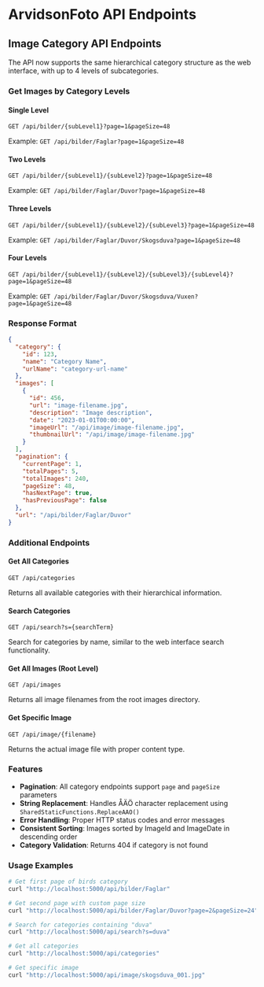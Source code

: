 # ArvidsonFoto API Endpoints

## Image Category API Endpoints

The API now supports the same hierarchical category structure as the web interface, with up to 4 levels of subcategories.

### Get Images by Category Levels

#### Single Level
```
GET /api/bilder/{subLevel1}?page=1&pageSize=48
```
Example: `GET /api/bilder/Faglar?page=1&pageSize=48`

#### Two Levels
```
GET /api/bilder/{subLevel1}/{subLevel2}?page=1&pageSize=48
```
Example: `GET /api/bilder/Faglar/Duvor?page=1&pageSize=48`

#### Three Levels
```
GET /api/bilder/{subLevel1}/{subLevel2}/{subLevel3}?page=1&pageSize=48
```
Example: `GET /api/bilder/Faglar/Duvor/Skogsduva?page=1&pageSize=48`

#### Four Levels
```
GET /api/bilder/{subLevel1}/{subLevel2}/{subLevel3}/{subLevel4}?page=1&pageSize=48
```
Example: `GET /api/bilder/Faglar/Duvor/Skogsduva/Vuxen?page=1&pageSize=48`

### Response Format

```json
{
  "category": {
    "id": 123,
    "name": "Category Name",
    "urlName": "category-url-name"
  },
  "images": [
    {
      "id": 456,
      "url": "image-filename.jpg",
      "description": "Image description",
      "date": "2023-01-01T00:00:00",
      "imageUrl": "/api/image/image-filename.jpg",
      "thumbnailUrl": "/api/image/image-filename.jpg"
    }
  ],
  "pagination": {
    "currentPage": 1,
    "totalPages": 5,
    "totalImages": 240,
    "pageSize": 48,
    "hasNextPage": true,
    "hasPreviousPage": false
  },
  "url": "/api/bilder/Faglar/Duvor"
}
```

### Additional Endpoints

#### Get All Categories
```
GET /api/categories
```

Returns all available categories with their hierarchical information.

#### Search Categories
```
GET /api/search?s={searchTerm}
```

Search for categories by name, similar to the web interface search functionality.

#### Get All Images (Root Level)
```
GET /api/images
```

Returns all image filenames from the root images directory.

#### Get Specific Image
```
GET /api/image/{filename}
```

Returns the actual image file with proper content type.

### Features

- **Pagination**: All category endpoints support `page` and `pageSize` parameters
- **String Replacement**: Handles ÅÄÖ character replacement using `SharedStaticFunctions.ReplaceAAO()`
- **Error Handling**: Proper HTTP status codes and error messages
- **Consistent Sorting**: Images sorted by ImageId and ImageDate in descending order
- **Category Validation**: Returns 404 if category is not found

### Usage Examples

```bash
# Get first page of birds category
curl "http://localhost:5000/api/bilder/Faglar"

# Get second page with custom page size
curl "http://localhost:5000/api/bilder/Faglar/Duvor?page=2&pageSize=24"

# Search for categories containing "duva"
curl "http://localhost:5000/api/search?s=duva"

# Get all categories
curl "http://localhost:5000/api/categories"

# Get specific image
curl "http://localhost:5000/api/image/skogsduva_001.jpg"
```